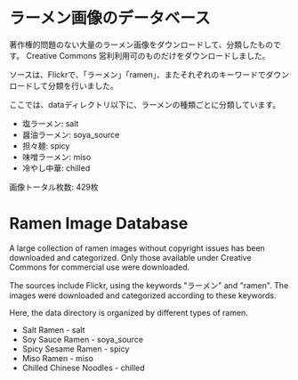 # ラーメン画像のデータベース

著作権的問題のない大量のラーメン画像をダウンロードして、分類したものです。
Creative Commons 営利利用可のものだけをダウンロードしました。

ソースは、Flickrで、「ラーメン」「ramen」、またそれぞれのキーワードでダウンロードして分類を行いました。

ここでは、dataディレクトリ以下に、ラーメンの種類ごとに分類しています。

- 塩ラーメン: salt
- 醤油ラーメン: soya_source
- 担々麺: spicy
- 味噌ラーメン: miso
- 冷やし中華: chilled

画像トータル枚数: 429枚


# Ramen Image Database

A large collection of ramen images without copyright issues has been downloaded and categorized. Only those available under Creative Commons for commercial use were downloaded.

The sources include Flickr, using the keywords "ラーメン" and "ramen". The images were downloaded and categorized according to these keywords.

Here, the data directory is organized by different types of ramen.

- Salt Ramen - salt
- Soy Sauce Ramen - soya_source
- Spicy Sesame Ramen - spicy
- Miso Ramen - miso
- Chilled Chinese Noodles - chilled

